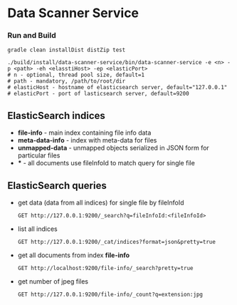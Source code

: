 # Data Scanner Service

### Run and Build
```
gradle clean installDist distZip test
```
```
./build/install/data-scanner-service/bin/data-scanner-service -e <n> -p <path> -eh <elasstiHost> -ep <elasticPort>
# n - optional, thread pool size, default=1
# path - mandatory, /path/to/root/dir
# elasticHost - hostname of elasticsearch server, default="127.0.0.1"
# elasticPort - port of lasticsearch server, default=9200
```

## ElasticSearch indices
* __file-info__ - main index containing file info data
* __meta-data-info__ - index with meta-data for files
* __unmapped-data__ - unmapped objects serialized in JSON form for particular files 
* __*__ - all documents use fileInfoId to match query for single file

## ElasticSearch queries
* get data (data from all indices) for single file by fileInfoId
  ```
  GET http://127.0.0.1:9200/_search?q=fileInfoId:<fileInfoId>
  ```
* list all indices
  ```
  GET http://127.0.0.1:9200/_cat/indices?format=json&pretty=true
  ```
* get all documents from index __file-info__
  ```
  GET http://localhost:9200/file-info/_search?pretty=true
  ```  
* get number of jpeg files
  ```
  GET http://127.0.0.1:9200/file-info/_count?q=extension:jpg
  ```
  